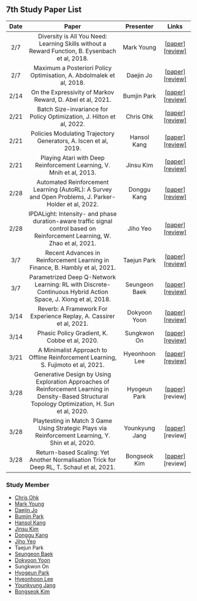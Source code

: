 ## 7th Study Paper List

Date | Paper | Presenter | Links
:---: | :---: | :---: | :---:
2/7 | Diversity is All You Need: Learning Skills without a Reward Function, B. Eysenbach et al, 2018. | Mark Young | [[paper]](https://arxiv.org/abs/1802.06070) [[review]](http://hugrypiggykim.com/2022/01/27/diayn/)
2/7 | Maximum a Posteriori Policy Optimisation, A. Abdolmalek et al, 2018. | Daejin Jo | [[paper]](https://arxiv.org/abs/1806.06920) [[review]](./220207%20-%20Maximum%20a%20Posteriori%20Policy%20Optimisation%2C%20A.%20Abdolmalek%20et%20al%2C%202018.pdf)
2/14 | On the Expressivity of Markov Reward, D. Abel et al, 2021. | Bumjin Park | [[paper]](https://deepmind.com/research/publications/2021/On-the-Expressivity-of-Markov-Reward) [[review]](./220214%20-%20On%20the%20Expressivity%20of%20Markov%20Reward%2C%20D.%20Abel%20et%20al%2C%202021.pdf)
2/21 | Batch Size-invariance for Policy Optimization, J. Hilton et al, 2022. | Chris Ohk | [[paper]](https://arxiv.org/abs/2110.00641) [[review]](./220221%20-%20Batch%20Size-invariance%20for%20Policy%20Optimization%2C%20J.%20Hilton%20et%20al%2C%202022.pdf)
2/21 | Policies Modulating Trajectory Generators, A. Iscen et al, 2019. | Hansol Kang | [[paper]](https://arxiv.org/abs/1910.02812) [[review]](./220221%20-%20Policies%20Modulating%20Trajectory%20Generators%2C%20A.%20Iscen%20et%20al%2C%202019.pdf)
2/21 | Playing Atari with Deep Reinforcement Learning, V. Mnih et al, 2013. | Jinsu Kim | [[paper]](https://arxiv.org/abs/1312.5602) [[review]](./220221%20-%20Playing%20Atari%20with%20Deep%20Reinforcement%20Learning%2C%20V.%20Mnih%20et%20al%2C%202013.pdf)
2/28 | Automated Reinforcement Learning (AutoRL): A Survey and Open Problems, J. Parker-Holder et al, 2022. | Donggu Kang | [[paper]](https://arxiv.org/abs/2201.03916) [[review]](./220228%20-%20Automated%20Reinforcement%20Learning%20(AutoRL)%2C%20A%20Survey%20and%20Open%20Problems%2C%20J.%20Parker-Holder%20et%20al%2C%202022.pdf)
2/28 | IPDALight: Intensity- and phase duration-aware traffic signal control based on Reinforcement Learning, W. Zhao et al, 2021. | Jiho Yeo | [[paper]](https://www.sciencedirect.com/science/article/abs/pii/S1383762121002587) [[review]](./220228%20-%20IPDALight%2C%20Intensity-%20and%20phase%20duration-aware%20traffic%20signal%20control%20based%20on%20Reinforcement%20Learning%2C%20W.%20Zhao%20et%20al%2C%202021.pdf)
3/7 | Recent Advances in Reinforcement Learning in Finance, B. Hambly et al, 2021. | Taejun Park | [[paper]](https://arxiv.org/abs/2112.04553) [[review]](./220307%20-%20Recent%20Advances%20in%20Reinforcement%20Learning%20in%20Finance%2C%20B.%20Hambly%20et%20al%2C%202021.pdf)
3/7 | Parametrized Deep Q-Network Learning: RL with Discrete-Continuous Hybrid Action Space, J. Xiong et al, 2018. | Seungeon Baek | [[paper]](https://arxiv.org/abs/1810.06394) [[review]](./220307%20-%20Parametrized%20Deep%20Q-Network%20Learning%2C%20RL%20with%20Discrete-Continuous%20Hybrid%20Action%20Space%2C%20J.%20Xiong%20et%20al%2C%202018.pdf)
3/14 | Reverb: A Framework For Experience Replay, A. Cassirer et al, 2021. | Dokyoon Yoon | [[paper]](https://arxiv.org/abs/2102.04736) [[review]](./220314%20-%20Reverb%2C%20A%20Framework%20For%20Experience%20Replay%2C%20A.%20Cassirer%20et%20al%2C%202021.pdf)
3/14 | Phasic Policy Gradient, K. Cobbe et al, 2020. | Sungkwon On | [[paper]](https://arxiv.org/abs/2009.04416) [[review]](./220314%20-%20Phasic%20Policy%20Gradient%2C%20K.%20Cobbe%20et%20al%2C%202020.pdf)
3/21 | A Minimalist Approach to Offline Reinforcement Learning, S. Fujimoto et al, 2021. | Hyeonhoon Lee | [[paper]](https://arxiv.org/abs/2106.06860) [[review]](./220321%20-%20A%20Minimalist%20Approach%20to%20Offline%20Reinforcement%20Learning%2C%20S.%20Fujimoto%20et%20al%2C%202021.pdf)
3/28 | Generative Design by Using Exploration Approaches of Reinforcement Learning in Density-Based Structural Topology Optimization, H. Sun et al, 2020. | Hyogeun Park | [[paper]](https://www.mdpi.com/2411-9660/4/2/10/htm) [review]
3/28 | Playtesting in Match 3 Game Using Strategic Plays via Reinforcement Learning, Y. Shin et al, 2020. | Younkyung Jang | [[paper]](https://ieeexplore.ieee.org/document/9034187) [review]
3/28 | Return-based Scaling: Yet Another Normalisation Trick for Deep RL, T. Schaul et al, 2021. | Bongseok Kim | [[paper]](https://arxiv.org/abs/2105.05347) [review]

### Study Member

* [Chris Ohk](http://www.github.com/utilForever)
* [Mark Young](http://www.github.com/tylee33)
* [Daejin Jo](http://www.github.com/twidddj)
* [Bumjin Park](http://www.github.com/fxnnxc)
* [Hansol Kang](http://www.github.com/OnesoulKang)
* [Jinsu Kim](http://www.github.com/zinzinbin)
* [Donggu Kang](http://www.github.com/HERIUN)
* [Jiho Yeo](http://www.github.com/jihoyeo)
* Taejun Park
* [Seungeon Baek](http://www.github.com/SeungeonBaek)
* [Dokyoon Yoon](http://www.github.com/ERU1206)
* Sungkwon On
* [Hyogeun Park](http://www.github.com/HyogeunPark93)
* [Hyeonhoon Lee](http://www.github.com/HyeonhoonLee)
* [Younkyung Jang](http://www.github.com/InspiringPeople)
* [Bongseok Kim](http://www.github.com/a2868740)